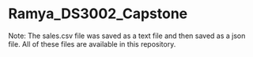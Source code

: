 # Ramya_DS3002_Capstone

Note: The sales.csv file was saved as a text file and then saved as a json file. All of these files are available in this repository.
